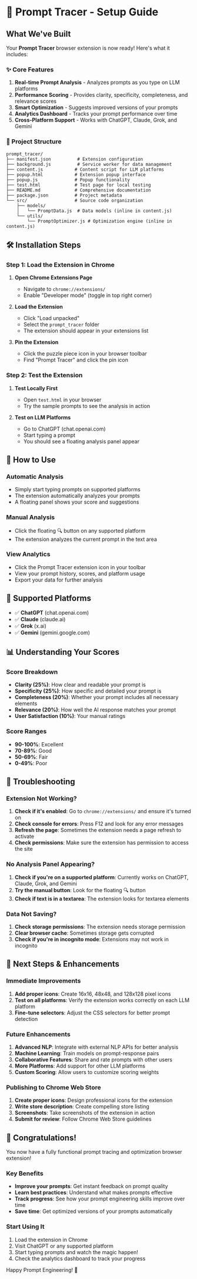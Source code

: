 # 🚀 Prompt Tracer - Setup Guide

## What We've Built

Your **Prompt Tracer** browser extension is now ready! Here's what it includes:

### ✨ Core Features
1. **Real-time Prompt Analysis** - Analyzes prompts as you type on LLM platforms
2. **Performance Scoring** - Provides clarity, specificity, completeness, and relevance scores
3. **Smart Optimization** - Suggests improved versions of your prompts
4. **Analytics Dashboard** - Tracks your prompt performance over time
5. **Cross-Platform Support** - Works with ChatGPT, Claude, Grok, and Gemini

### 📁 Project Structure
```
prompt_tracer/
├── manifest.json          # Extension configuration
├── background.js          # Service worker for data management
├── content.js            # Content script for LLM platforms
├── popup.html            # Extension popup interface
├── popup.js              # Popup functionality
├── test.html             # Test page for local testing
├── README.md             # Comprehensive documentation
├── package.json          # Project metadata
└── src/                  # Source code organization
    ├── models/
    │   └── PromptData.js  # Data models (inline in content.js)
    └── utils/
        └── PromptOptimizer.js # Optimization engine (inline in content.js)
```

## 🛠️ Installation Steps

### Step 1: Load the Extension in Chrome

1. **Open Chrome Extensions Page**
   - Navigate to `chrome://extensions/`
   - Enable "Developer mode" (toggle in top right corner)

2. **Load the Extension**
   - Click "Load unpacked"
   - Select the `prompt_tracer` folder
   - The extension should appear in your extensions list

3. **Pin the Extension**
   - Click the puzzle piece icon in your browser toolbar
   - Find "Prompt Tracer" and click the pin icon

### Step 2: Test the Extension

1. **Test Locally First**
   - Open `test.html` in your browser
   - Try the sample prompts to see the analysis in action

2. **Test on LLM Platforms**
   - Go to ChatGPT (chat.openai.com)
   - Start typing a prompt
   - You should see a floating analysis panel appear

## 🎯 How to Use

### Automatic Analysis
- Simply start typing prompts on supported platforms
- The extension automatically analyzes your prompts
- A floating panel shows your score and suggestions

### Manual Analysis
- Click the floating 🔍 button on any supported platform
- The extension analyzes the current prompt in the text area

### View Analytics
- Click the Prompt Tracer extension icon in your toolbar
- View your prompt history, scores, and platform usage
- Export your data for further analysis

## 🔧 Supported Platforms

- ✅ **ChatGPT** (chat.openai.com)
- ✅ **Claude** (claude.ai)
- ✅ **Grok** (x.ai)
- ✅ **Gemini** (gemini.google.com)

## 📊 Understanding Your Scores

### Score Breakdown
- **Clarity (25%)**: How clear and readable your prompt is
- **Specificity (25%)**: How specific and detailed your prompt is
- **Completeness (20%)**: Whether your prompt includes all necessary elements
- **Relevance (20%)**: How well the AI response matches your prompt
- **User Satisfaction (10%)**: Your manual ratings

### Score Ranges
- **90-100%**: Excellent
- **70-89%**: Good
- **50-69%**: Fair
- **0-49%**: Poor

## 🚨 Troubleshooting

### Extension Not Working?
1. **Check if it's enabled**: Go to `chrome://extensions/` and ensure it's turned on
2. **Check console for errors**: Press F12 and look for any error messages
3. **Refresh the page**: Sometimes the extension needs a page refresh to activate
4. **Check permissions**: Make sure the extension has permission to access the site

### No Analysis Panel Appearing?
1. **Check if you're on a supported platform**: Currently works on ChatGPT, Claude, Grok, and Gemini
2. **Try the manual button**: Look for the floating 🔍 button
3. **Check if text is in a textarea**: The extension looks for textarea elements

### Data Not Saving?
1. **Check storage permissions**: The extension needs storage permission
2. **Clear browser cache**: Sometimes storage gets corrupted
3. **Check if you're in incognito mode**: Extensions may not work in incognito

## 🔮 Next Steps & Enhancements

### Immediate Improvements
1. **Add proper icons**: Create 16x16, 48x48, and 128x128 pixel icons
2. **Test on all platforms**: Verify the extension works correctly on each LLM platform
3. **Fine-tune selectors**: Adjust the CSS selectors for better prompt detection

### Future Enhancements
1. **Advanced NLP**: Integrate with external NLP APIs for better analysis
2. **Machine Learning**: Train models on prompt-response pairs
3. **Collaborative Features**: Share and rate prompts with other users
4. **More Platforms**: Add support for other LLM platforms
5. **Custom Scoring**: Allow users to customize scoring weights

### Publishing to Chrome Web Store
1. **Create proper icons**: Design professional icons for the extension
2. **Write store description**: Create compelling store listing
3. **Screenshots**: Take screenshots of the extension in action
4. **Submit for review**: Follow Chrome Web Store guidelines

## 🎉 Congratulations!

You now have a fully functional prompt tracing and optimization browser extension! 

### Key Benefits
- **Improve your prompts**: Get instant feedback on prompt quality
- **Learn best practices**: Understand what makes prompts effective
- **Track progress**: See how your prompt engineering skills improve over time
- **Save time**: Get optimized versions of your prompts automatically

### Start Using It
1. Load the extension in Chrome
2. Visit ChatGPT or any supported platform
3. Start typing prompts and watch the magic happen!
4. Check the analytics dashboard to track your progress

Happy Prompt Engineering! 🚀 